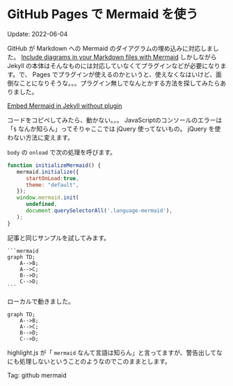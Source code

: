# GitHub Pages で Mermaid を使う

Update: 2022-06-04

GitHub が Markdown への Mermaid のダイアグラムの埋め込みに対応しました。
[Include diagrams in your Markdown files with Mermaid](https://github.blog/2022-02-14-include-diagrams-markdown-files-mermaid/)
しかしながら Jekyll の本体はそんなものには対応していなくてプラグインなどが必要になります。で、
Pages でプラグインが使えるのかというと、使えなくなはいけど、面倒なことになりそうな。。。プラグイン無しでなんとかする方法を探してみたらありました。

[Embed Mermaid in Jekyll without plugin](https://jackgruber.github.io/2021-05-09-Embed-Mermaid-in-Jekyll-without-plugin/)

コードをコピペしてみたら、動かない。。。
JavaScriptのコンソールのエラーは「`$` なんか知らん」ってそりゃここでは jQuery 使ってないもの。
jQuery を使わない方法に変えます。

`body` の `onload` で次の処理を呼びます。

```javascript
function initializeMermaid() {
   mermaid.initialize({
      startOnLoad:true,
      theme: "default",
   });
   window.mermaid.init(
      undefined,
      document.querySelectorAll('.language-mermaid'),
   );
}
```

記事と同じサンプルを試してみます。

<pre><code>```mermaid
graph TD;
    A-->B;
    A-->C;
    B-->D;
    C-->D;
```</code></pre>

ローカルで動きました。

```mermaid
graph TD;
    A-->B;
    A-->C;
    B-->D;
    C-->D;
```

highlight.js が「 `mermaid` なんて言語は知らん」と言ってますが、警告出してなにも処理しないということのようなのでこのままとします。

Tag: github mermaid
